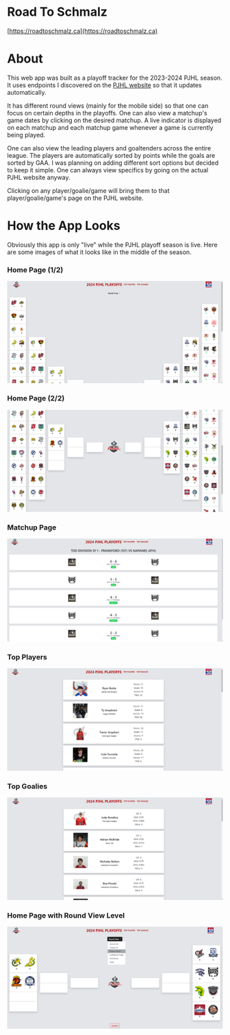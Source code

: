 # Road To Schmalz

[https://roadtoschmalz.ca](https://roadtoschmalz.ca)

# About
This web app was built as a playoff tracker for the 2023-2024 PJHL season. It uses endpoints I discovered on the [PJHL website](https://thepjhl.ca) so that it updates automatically.

It has different round views (mainly for the mobile side) so that one can focus on certain depths in the playoffs. One can also view a matchup's game dates by clicking on the desired matchup. A live indicator is displayed on each matchup and each matchup game whenever a game is currently being played.

One can also view the leading players and goaltenders across the entire league. The players are automatically sorted by points while the goals are sorted by GAA. I was planning on adding different sort options but decided to keep it simple. One can always view specifics by going on the actual PJHL website anyway.

Clicking on any player/goalie/game will bring them to that player/goalie/game's page on the PJHL website.

# How the App Looks
Obviously this app is only "live" while the PJHL playoff season is live. Here are some images of what it looks like in the middle of the season.

### Home Page (1/2)
![Full View](Images/r2s-fullview1.png)
### Home Page (2/2)
![Full View](Images/r2s-fullview2.png)
### Matchup Page
![Full View](Images/r2s-series.png)
### Top Players
![Full View](Images/r2s-top-players.png)
### Top Goalies
![Full View](Images/r2s-top-goalies.png)
### Home Page with Round View Level
![Full View](Images/r2s-view.png)